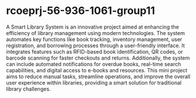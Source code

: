 # rcoeprj-56-936-1061-group11
A Smart Library System is an innovative project aimed at enhancing the efficiency of library management using modern technologies. The system automates key functions like book tracking, inventory management, user registration, and borrowing processes through a user-friendly interface. It integrates features such as RFID-based book identification, QR codes, or barcode scanning for faster checkouts and returns. Additionally, the system can include automated notifications for overdue books, real-time search capabilities, and digital access to e-books and resources. This mini project aims to reduce manual tasks, streamline operations, and improve the overall user experience within libraries, providing a smart solution for traditional library challenges.
